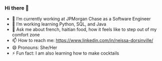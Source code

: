 ### Hi there 👋


- 🔭 I’m currently working at JPMorgan Chase as a Software Engineer
- 🌱 I’m working learning Python, SQL, and Java
- 💬 Ask me about french, haitian food, how it feels like to step out of my comfort zone
- 📫 How to reach me: https://www.linkedin.com/in/neissa-dorsinville/
- 😄 Pronouns: She/Her
- ⚡ Fun fact: I am also learning how to make cocktails
